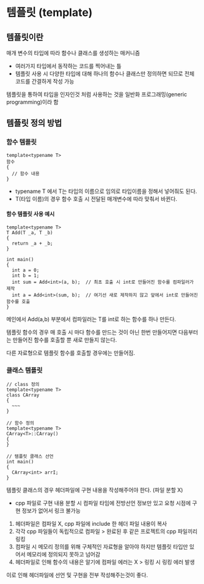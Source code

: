 # 템플릿 (template)
## 템플릿이란
매개 변수의 타입에 따라 함수나 클래스를 생성하는 매커니즘
- 여러가지 타입에서 동작하는 코드를 찍어내는 틀
- 템플릿 사용 시 다양한 타입에 대해 하나의 함수나 클래스만 정의하면 되므로 전체 코드를 간결하게 작성 가능

템플릿을 통하여 타입을 인자인것 처럼 사용하는 것을 일반화 프로그래밍(generic programming)이라 함

## 템플릿 정의 방법
### 함수 템플릿
```
template<typename T>
함수
{
  // 함수 내용
}
```
- typename T 에서 T는 타입의 이름으로 임의로 타입이름을 정해서 넣어줘도 된다.
- T(타입 이름)의 경우 함수 호출 시 전달된 매개변수에 따라 맞춰서 바뀐다.

#### 함수 템플릿 사용 예시
```
template<typename T>
T Add(T _a, T _b)
{
  return _a + _b;
}

int main()
{
  int a = 0;
  int b = 1;
  int sum = Add<int>(a, b);  // 최초 호출 시 int로 만들어진 함수를 컴파일러가 제작
  int a = Add<int>(sum, b);  // 여기선 새로 제작하지 않고 앞에서 int로 만들어진 함수를 호출
}
```
메인에서 Add<int>(a,b) 부분에서 컴파일러는 T를 int로 하는 함수를 하나 만든다.

템플릿 함수의 경우 매 호출 시 마다 함수를 만드는 것이 아닌 한번 만들어지면 다음부터는 만들어진 함수를 호출할 뿐 새로 만들지 않는다.

다른 자료형으로 템플릿 함수를 호출할 경우에는 만들어짐.

### 클래스 템플릿
```
// class 정의
template<typename T>
class CArray
{
  ~~~
}

// 함수 정의
template<typename T>
CArray<T>::CArray()
{
}

// 템플릿 클래스 선언
int main()
{
  CArray<int> arrI;
}
```
템플릿 클래스의 경우 헤더파일에 구현 내용을 작성해주어야 한다. (파일 분할 X)
- cpp 파일로 구현 내용 분할 시 컴파일 타임에 전방선언 정보만 있고 요청 시점에 구현 정보가 없어서 링크 불가능

1. 헤더파일은 컴파일 X, cpp 파일에 include 한 헤더 파일 내용이 복사
2. 각각 cpp 파일들이 독립적으로 컴파일 > 완료된 후 같은 프로젝트의 cpp 파일끼리 링킹
3. 컴파일 시 메모리 정의를 위해 구체적인 자료형을 알아야 하지만 템플릿 타입만 있어서 메모리에 정의되지 못하고 넘어감
4. 헤더파일로 인해 함수의 내용은 알기에 컴파일 에러는 X > 링킹 시 링킹 에러 발생

이로 인해 헤더파일에 선언 및 구현을 전부 작성해주는것이 좋다.
